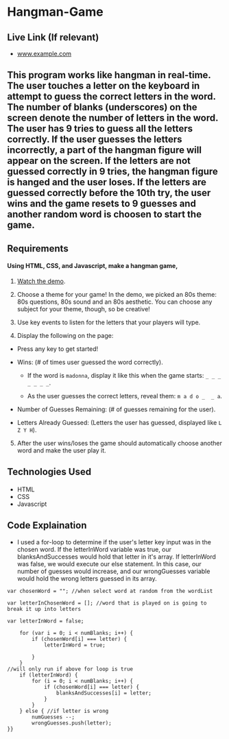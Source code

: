 # Hangman-Game


## Live Link (If relevant)
 - www.example.com

## This program works like hangman in real-time. The user touches a letter on the keyboard in attempt to guess the correct letters in the word. The number of blanks (underscores) on the screen denote the number of letters in the word. The user has 9 tries to guess all the letters correctly. If the user guesses the letters incorrectly, a part of the hangman figure will appear on the screen. If the letters are not guessed correctly in 9 tries, the hangman figure is hanged and the user loses. If the letters are guessed correctly before the 10th try, the user wins and the game resets to 9 guesses and another random word is choosen to start the game. 

## Requirements
#### Using HTML, CSS, and Javascript, make a hangman game,

1. [Watch the demo](hangman-game-demo.mov).

2. Choose a theme for your game! In the demo, we picked an 80s theme: 80s questions, 80s sound and an 80s aesthetic. You can choose any subject for your theme, though, so be creative!

3. Use key events to listen for the letters that your players will type.

4. Display the following on the page:

  * Press any key to get started!

  * Wins: (# of times user guessed the word correctly).

    * If the word is `madonna`, display it like this when the game starts: `_ _ _ _ _ _ _`.

    * As the user guesses the correct letters, reveal them: `m a d o _  _ a`.

  * Number of Guesses Remaining: (# of guesses remaining for the user).

  * Letters Already Guessed: (Letters the user has guessed, displayed like `L Z Y H`).

5. After the user wins/loses the game should automatically choose another word and make the user play it.

## Technologies Used
#### 
- HTML
- CSS
- Javascript

## Code Explaination
- I used a for-loop to determine if the user's letter key input was in the chosen word. If the letterInWord variable was true, our blanksAndSuccesses would hold that letter in it's array. If letterInWord was false, we would execute our else statement. In this case, our number of guesses would increase, and our wrongGuesses variable would hold the wrong letters guessed in its array. 

```
var chosenWord = ""; //when select word at random from the wordList

var letterInChosenWord = []; //word that is played on is going to break it up into letters

var letterInWord = false;

    for (var i = 0; i < numBlanks; i++) {
        if (chosenWord[i] === letter) {
            letterInWord = true;

        }
    }
//will only run if above for loop is true
    if (letterInWord) {
        for (i = 0; i < numBlanks; i++) {
            if (chosenWord[i] === letter) {
                blanksAndSuccesses[i] = letter;
            }
        }
    } else { //if letter is wrong
        numGuesses --;
        wrongGuesses.push(letter);
}}
```



